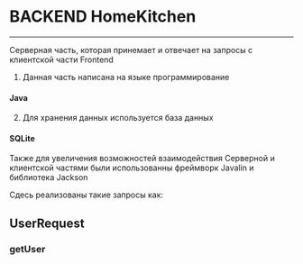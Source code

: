 # BACKEND HomeKitchen

---

Серверная часть, которая принемает и отвечает на запросы с клиентской части Frontend
  
   1. Данная часть написана на языке программирование  
   #### Java 
   
   2. Для хранения данных используется база данных 
   ####  SQLite
  
   Также для увеличения возможностей взаимодействия Серверной и клиентской частями были использованны фреймворк Javalin и библиотека Jackson
  
  Сдесь реализованы такие запросы как:
  
  ## UserRequest
  
  ### getUser

